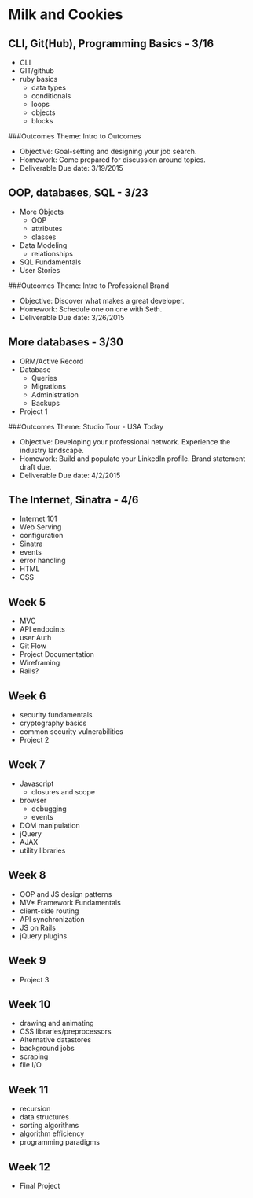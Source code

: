 # Milk and Cookies

## CLI, Git(Hub), Programming Basics - 3/16
- CLI
- GIT/github
- ruby basics
  - data types
  - conditionals
  - loops
  - objects
  - blocks

###Outcomes Theme: Intro to Outcomes
- Objective: Goal-setting and designing your job search.
- Homework: Come prepared for discussion around topics.
- Deliverable Due date: 3/19/2015

## OOP, databases, SQL - 3/23
- More Objects
  - OOP
  - attributes
  - classes
- Data Modeling
  - relationships
- SQL Fundamentals
- User Stories

###Outcomes Theme: Intro to Professional Brand
- Objective: Discover what makes a great developer.
- Homework: Schedule one on one with Seth.
- Deliverable Due date: 3/26/2015

## More databases - 3/30
- ORM/Active Record
- Database
  - Queries
  - Migrations
  - Administration
  - Backups
- Project 1

###Outcomes Theme: Studio Tour - USA Today
- Objective: Developing your professional network. Experience the industry landscape.
- Homework: Build and populate your LinkedIn profile. Brand statement draft due.
- Deliverable Due date: 4/2/2015

## The Internet, Sinatra - 4/6
- Internet 101
- Web Serving
- configuration
- Sinatra
- events
- error handling
- HTML
- CSS

## Week 5
- MVC
- API endpoints
- user Auth
- Git Flow
- Project Documentation
- Wireframing
- Rails?

## Week 6
- security fundamentals
- cryptography basics
- common security vulnerabilities
- Project 2

## Week 7
- Javascript
  - closures and scope
- browser
  - debugging
  - events
- DOM manipulation
- jQuery
- AJAX
- utility libraries

## Week 8
- OOP and JS design patterns
- MV* Framework Fundamentals
- client-side routing
- API synchronization
- JS on Rails
- jQuery plugins

## Week 9
- Project 3

## Week 10
- drawing and animating
- CSS libraries/preprocessors
- Alternative datastores
- background jobs
- scraping
- file I/O

## Week 11
- recursion
- data structures
- sorting algorithms
- algorithm efficiency
- programming paradigms

## Week 12
- Final Project
